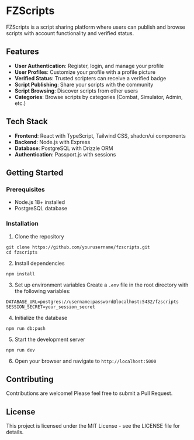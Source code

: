 # FZScripts

FZScripts is a script sharing platform where users can publish and browse scripts with account functionality and verified status.

## Features

- **User Authentication**: Register, login, and manage your profile
- **User Profiles**: Customize your profile with a profile picture
- **Verified Status**: Trusted scripters can receive a verified badge
- **Script Publishing**: Share your scripts with the community
- **Script Browsing**: Discover scripts from other users
- **Categories**: Browse scripts by categories (Combat, Simulator, Admin, etc.)

## Tech Stack

- **Frontend**: React with TypeScript, Tailwind CSS, shadcn/ui components
- **Backend**: Node.js with Express
- **Database**: PostgreSQL with Drizzle ORM
- **Authentication**: Passport.js with sessions

## Getting Started

### Prerequisites

- Node.js 18+ installed
- PostgreSQL database

### Installation

1. Clone the repository
```
git clone https://github.com/yourusername/fzscripts.git
cd fzscripts
```

2. Install dependencies
```
npm install
```

3. Set up environment variables
Create a `.env` file in the root directory with the following variables:
```
DATABASE_URL=postgres://username:password@localhost:5432/fzscripts
SESSION_SECRET=your_session_secret
```

4. Initialize the database
```
npm run db:push
```

5. Start the development server
```
npm run dev
```

6. Open your browser and navigate to `http://localhost:5000`

## Contributing

Contributions are welcome! Please feel free to submit a Pull Request.

## License

This project is licensed under the MIT License - see the LICENSE file for details.